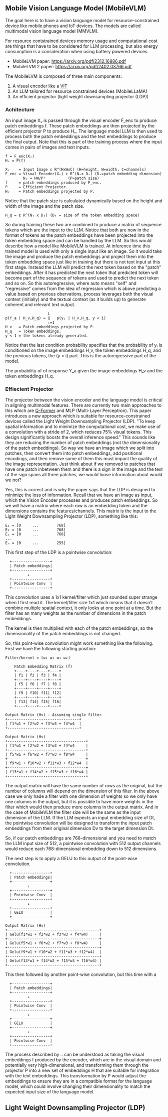 ## Mobile Vision Language Model (MobileVLM)
The goal here is to have a vision language model for resource-constrained
device like mobile phones and IoT devices. The models are called multimodal
vision language model (MMVLM).

For resource contstrained devices memory usage and computational cost are things
that have to be considered for LLM processing, but also energy consumption is
a consideration when using battery powered devices.

* MobileLVM paper: https://arxiv.org/pdf/2312.16886.pdf
* MobileLVM 2 paper: https://arxiv.org/pdf/2402.03766.pdf

The MobileLVM is composed of three main components:
1. A visual encoder  like a [ViT](vit.md)
2. An LLM tailored for resource constrained devices (MobileLLaMA)
3. An efficient projector (light weight downsampling projector (LDP))

### Achitecture
An input image Xᵥ is passed through the visual encoder F_enc to produce patch
embeddings f. These patch embeddings are then projected by the efficient
projector P to produce Hᵥ. The language model LLM is then used to process both
the patch embeddings and the text embeddings to produce the final output. Note
that this is part of the training process where the input comes in pairs of
images and text inputs.
```
f = F_enc(Xᵥ)
Hᵥ = P(f)

Xᵥ    = Input Image ε R^(HxWxC) (H=height, W=width, C=channels)
F_enc = Visual Encoder(Xᵥ) ε R^(Nᵥx Dᵥ) (Dᵥ=patch embedding dimension)
        Nᵥ = HW/P²          (P=patch size)
f     = patch embeddings produced by F_enc.
P     = Efficient Projector.
Hᵥ    = Patch embeddings projected by P.
```
Notice that the patch size is calculated dynamically based on the height and
width of the image and the patch size. 

```
H_q = ε R^(Nₜ x Dₜ) (Dₜ = size of the token embedding space)
```
So during training these two are combined to produce a matrix of sequence
tokens which are the input to the LLM. Notice that both are now in the format
of tokens as the patch embeddings have been projected into the token embedding
space and can be handled by the LLM. So this would describe how a model like
MobileVLM is trained. At inference time this trained model is used with only
a single input like an image. So it would take the image and produce the patch
embeddings and project them into the token embedding space just like in training
but there is not text input at this first stage. Instead the LLM will predict
the next token based on the "patch" embeddings. After it has predicted the next
token that predicted token will become part of the sequence of tokens and used
to predict the next token and so on. So this autoregressive, where auto means
"self" and "regressive" comes from the idea of regression which is above
predicting a value based on previous obervations, process leverages both the
visual context (initially) and the textual context (as it builds up) to generate
coherent and relevant text output.
```
                   L
p(Y_a | H_v,H_q) = ∏   p(yᵢ | H_v,H_q, y < i)
                   ᵢ=1
H_v   = Patch embeddings projected by P.
H_q   = Token embeddings.
y < 1 = the tokens already generated.
```
Notice that the last condition probability specifies that the probability of
yᵢ is conditioned on the image embeddings H_v, the token embeddings H_q, and
the previous tokens, the (y < i) part. This is the autoregressive part of the
model.

The probability of of response Y_a given the image embeddings H_v and the token
embeddings H_q.


### Effiecient Projector
The projector between the vision encoder and the language model is critical in
aligning multimodal features. There are currently two main approaches to this
which are [Q-Former](blip2.md) and MLP (Multi-Layer Perceptron).
This paper introduces a new approach which is suitable for resource-constrained
devices called the Light Weight Downsampling Projector (LDP).
"To keep spatial information and to minimize the computational cost, we make use
of a convolution with a stride of 2, which reduces 75% visual tokens. This
design significantly boosts the overall inference speed."
This sounds like they are reducing the number of patch embeddings (not the
dimensionality of the patch embeddings).
So way we have an image which we split into patches, then convert them into
patch embeddings, add positional encodings, and then remove some of them this
must impact the quality of the image representation. Just think about if we
removed to patches that have one patch inbetween them and there is a sign in
the image and the text of the sign spans all three patches, we would loose
information about would we not?

Yes, this is correct and is why the paper says that the LDP is designed to
minimize the loss of information. 
Recall that we have an image as input, which the Vision Encoder processes and
produces patch embeddings. So we will have a matrix where each row is an
embedding token and the dimensions contains the features/channels.
This matrix is the input to the Light Weight Downsampling Projector (LDP),
something like this:
```
E₁ = [0     ...        768]
E₂ = [0     ...        768]
E₃ = [0     ...        768]
...
Eₙ = [0     ...        255]
```
This first step of the LDP is a pointwise convolution:
```
  +-----------------+
  | Patch embeddings|
  +-----------------+
          ↓
  +-----------------+
  | Pointwise Conv  |
  +-----------------+
```
This convolution uses a 1x1 kernel/filter which just sounded super strange when
I first read it. The kernel/filter size 1x1 which means that it doesn't combine
multiple spatial context, it only looks at one point at a time. But the filter
has an many weights as the number of dimensions in the patch embeddings.

The kernel is then multiplied with each of the patch embeddings, so the
dimensionality of the patch embeddings is not changed.

So, this point-wise convolution might work something like the following. First
we have the following starting position:
```
Filter/kernel = [w₁ w₂ w₃ w₄]

    Patch Embedding Matrix (f)
    +----+----+----+----+
    | f1 | f2 | f3 | f4 |
    +----+----+----+----+
    | f5 | f6 | f7 | f8 |
    +----+----+----+----+
    | f9 | f10| f11| f12|
    +----+----+----+----+
    | f13| f14| f15| f16|
    +----+----+----+----+

```

```
Output Matrix (Hv) - Assuming single filter
+--------------------------------+
| f1*w1 + f2*w2 + f3*w3 + f4*w4  |
+--------------------------------+
```

```
Output Matrix (Hv)
+-----------------------------------+
| f1*w1 + f2*w2 + f3*w3 + f4*w4     |
+-----------------------------------+
| f5*w1 + f6*w2 + f7*w3 + f8*w4     |
+-----------------------------------+
| f9*w1 + f10*w2 + f11*w3 + f12*w4  |
+-----------------------------------+
| f13*w1 + f14*w2 + f15*w3 + f16*w4 |
+-----------------------------------+
```
The output matrix will have the same number of rows as the original, but the
number of columns will depend on the dimension of this filter. In the above case
we only hade a filter with one dimension of weights so we only have one columns
in the output, but it is possible to have more weights in the filter which would
then produce more columns in the output matrix.
And in the case of MobileVLM the filter size will be the same as the input
dimension of the LLM.
If the LLM expects an input embedding size of Dt, the pointwise convolution will
be designed to transform the input patch embeddings from their original
dimension Dv to the target dimension Dt.

So, if our patch embeddings are 768-dimensional and you need to match the LLM
input size of 512, a pointwise convolution with 512 output channels would reduce
each 768-dimensional embedding down to 512 dimensions.

The next step is to apply a GELU to this output of the point-wise convolution.
```
  +-----------------+
  | Patch embeddings|
  +-----------------+
          ↓
  +-----------------+
  | Pointwise Conv  |
  +-----------------+
          ↓
  +-----------------+
  | GELU            |
  +-----------------+
```
```
Output Matrix (Hv)
+-----------------------------------------+
| Gelu(f1*w1 + f2*w2 + f3*w3 + f4*w4)     |
+-----------------------------------------+
| Gelu(f5*w1 + f6*w2 + f7*w3 + f8*w4)     |
+-----------------------------------------+
| Gelu(f9*w1 + f10*w2 + f11*w3 + f12*w4)  |
+-----------------------------------------+
| Gelu(f13*w1 + f14*w2 + f15*w3 + f16*w4) |
+-----------------------------------------+
```
This then followed by another point-wise convolution, but this time with a
```
  +-----------------+
  | Patch embeddings|
  +-----------------+
          ↓
  +-----------------+
  | Pointwise Conv  |
  +-----------------+
          ↓
  +-----------------+
  | GELU            |
  +-----------------+
          ↓
  +-----------------+
  | Pointwise Conv  |
  +-----------------+
```


The process described by ..
can be understood as taking the visual embeddings f produced by the encoder,
which are in the visual domain and potentially very high-dimensional, and
transforming them through the projector P into a new set of embeddings 
H that are suitable for integration with the text embeddings. This
transformation by P would adjust the embeddings to ensure they are in a
compatible format for the language model, which could involve changing their
dimensionality to match the expected input size of the language model.

## Light Weight Downsampling Projector (LDP)


